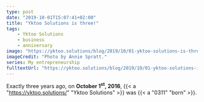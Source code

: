 ```yaml
---
type: post
date: "2019-10-01T15:07:41+02:00"
title: "Yktoo Solutions is three!"
tags:
    - Yktoo Solutions
    - business
    - anniversary
image: "https://yktoo.solutions/blog/2019/10/01-yktoo-solutions-is-three/ys-three-years.jpg"
imageCredit: "Photo by Annie Spratt."
series: My entrepreneurship
fulltextUrl: "https://yktoo.solutions/blog/2019/10/01-yktoo-solutions-is-three/"
---
```


Exactly three years ago, on **October 1<sup>st</sup>, 2016**, {{< a "https://yktoo.solutions/" "Yktoo Solutions" >}} was {{< a "0311" "born" >}}.

<!--more-->
